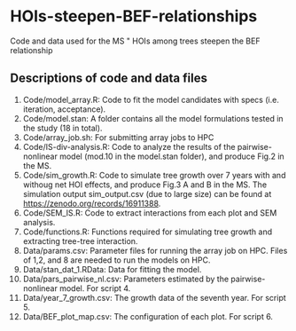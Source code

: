 # HOIs-steepen-BEF-relationships
Code and data used for the MS " HOIs among trees steepen the BEF relationship

## Descriptions of code and data files
1. Code/model_array.R: Code to fit the model candidates with specs (i.e. iteration, acceptance).
2. Code/model.stan: A folder contains all the model formulations tested in the study (18 in total).
3. Code/array_job.sh: For submitting array jobs to HPC
4. Code/IS-div-analysis.R: Code to analyze the results of the pairwise-nonlinear model (mod.10 in the model.stan folder), and produce Fig.2 in the MS. 
5. Code/sim_growth.R: Code to simulate tree growth over 7 years with and withoug net HOI effects, and produce Fig.3 A and B in the MS. The simulation output sim_output.csv (due to large size) can be found at https://zenodo.org/records/16911388.
6. Code/SEM_IS.R: Code to extract interactions from each plot and SEM analysis.
7. Code/functions.R: Functions required for simulating tree growth and extracting tree-tree interaction.
8. Data/params.csv: Parameter files for running the array job on HPC. Files of 1,2, and 8 are needed to run the models on HPC.
9. Data/stan_dat_1.RData: Data for fitting the model.
10. Data/pars_pairwise_nl.csv: Parameters estimated by the pairwise-nonlinear model. For script 4.
11. Data/year_7_growth.csv: The growth data of the seventh year. For script 5.
12. Data/BEF_plot_map.csv: The configuration of each plot. For script 6.


